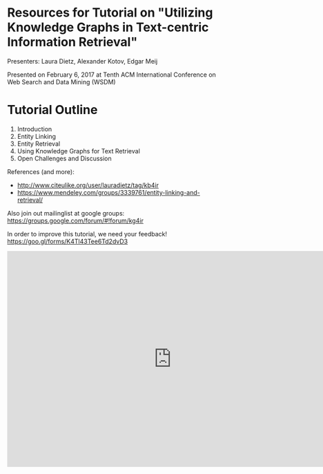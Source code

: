 # Resources for Tutorial on "Utilizing Knowledge Graphs in Text-centric Information Retrieval"

Presenters: Laura Dietz, Alexander Kotov, Edgar Meij

Presented on February 6, 2017 at Tenth ACM International Conference on Web Search and Data Mining (WSDM)

# Tutorial Outline

1. Introduction
2. Entity Linking
3. Entity Retrieval
4. Using Knowledge Graphs for Text Retrieval
5. Open Challenges and Discussion

References (and more):

- http://www.citeulike.org/user/lauradietz/tag/kb4ir
- https://www.mendeley.com/groups/3339761/entity-linking-and-retrieval/

Also join out mailinglist at google groups:
https://groups.google.com/forum/#!forum/kg4ir

In order to improve this tutorial, we need your feedback!
https://goo.gl/forms/K4Tl43Tee6Td2dvD3

<iframe src="https://docs.google.com/forms/d/e/1FAIpQLSdSx55GJXtJLm57ckFywIoDkdo30CIbKkv7YBvjTPQjhAIWeA/viewform?embedded=true" width="760" height="500" frameborder="0" marginheight="0" marginwidth="0">Loading...</iframe>



